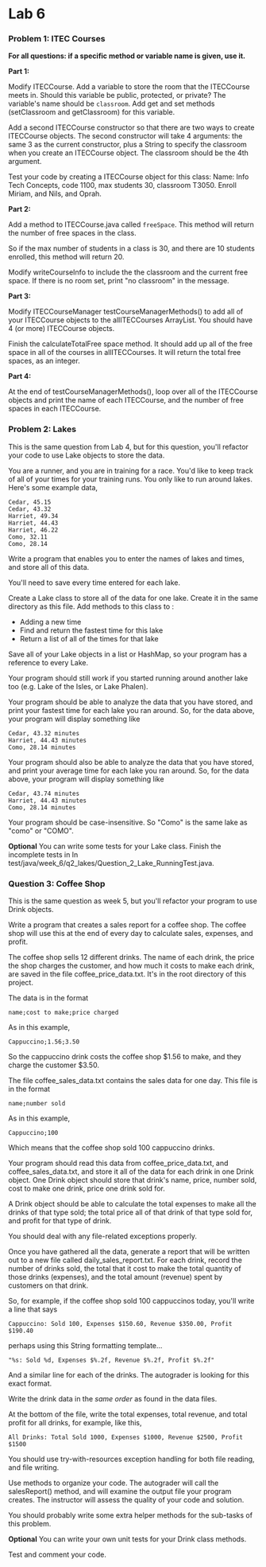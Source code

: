 # Lab 6

### Problem 1: ITEC Courses
 
 **For all questions: if a specific method or variable name is given, use it.**
 
 **Part 1:**
 
 Modify ITECCourse. Add a variable to store the room that the ITECCourse meets in.
 Should this variable be public, protected, or private?
 The variable's name should be `classroom`.
 Add get and set methods (setClassroom and getClassroom) for this variable.
 
 Add a second ITECCourse constructor so that there are two ways to create ITECCourse objects.
 The second constructor will take 4 arguments: the same 3 as the current constructor, plus a String
 to specify the classroom when you create an ITECCourse object. The classroom should be the 4th argument.
 
 Test your code by creating a ITECCourse object for this class:
 Name: Info Tech Concepts, code 1100, max students 30, classroom T3050.
 Enroll Miriam, and Nils, and Oprah.
 
 
 **Part 2:**
 
 Add a method to ITECCourse.java called `freeSpace`. This method will return the number of free spaces
 in the class.
 
 So if the max number of students in a class is 30, and there are 10 students enrolled,
 this method will return 20.
 
 Modify writeCourseInfo to include the the classroom and the current free space.
 If there is no room set, print "no classroom" in the message.
 
 
 **Part 3:**
 
 Modify ITECCourseManager testCourseManagerMethods() to add all of your ITECCourse objects to the
 allITECCourses ArrayList. You should have 4 (or more) ITECCourse objects.
 
 Finish the calculateTotalFree space method. It should add up all of the free space in all of the courses
 in allITECCourses. It will return the total free spaces, as an integer.
 
 
 **Part 4:**
 
 At the end of testCourseManagerMethods(), loop over all of the ITECCourse objects and
 print the name of each ITECCourse, and the number of free spaces in each ITECCourse.
 


### Problem 2: Lakes

 This is the same question from Lab 4, but for this question, you'll refactor your code to
 use Lake objects to store the data.
 
 You are a runner, and you are in training for a race. You'd like to keep track of all of your
 times for your training runs. You only like to run around lakes. Here's some example data,
 
 
 ```
 Cedar, 45.15
 Cedar, 43.32
 Harriet, 49.34
 Harriet, 44.43
 Harriet, 46.22
 Como, 32.11
 Como, 28.14
 ```
 
 
 Write a program that enables you to enter the names of lakes and times, and store all of this
 data.
 
 You'll need to save every time entered for each lake.
 
 Create a Lake class to store all of the data for one lake. Create it in the same directory as this file.
 Add methods to this class to :
 
  - Adding a new time
  - Find and return the fastest time for this lake
  - Return a list of all of the times for that lake
 
 Save all of your Lake objects in a list or HashMap, so your program has a reference to every Lake.
 
 Your program should still work if you started running around another lake too (e.g. Lake of the Isles, or Lake Phalen).
 
 Your program should be able to analyze the data that you have stored, and print your fastest
 time for each lake you ran around. So, for the data above, your program will display something like
 
 ```
 Cedar, 43.32 minutes
 Harriet, 44.43 minutes
 Como, 28.14 minutes
 ```
 
 
  Your program should also be able to analyze the data that you have stored, and print your average
  time for each lake you ran around. So, for the data above, your program will display something like
  
  
  ```
  Cedar, 43.74 minutes
  Harriet, 44.43 minutes
  Como, 28.14 minutes
  ```
  
 Your program should be case-insensitive. So "Como" is the same lake as "como" or "COMO".
 
 
 **Optional** You can write some tests for your Lake class. Finish the incomplete tests in
 In test/java/week_6/q2_lakes/Question_2_Lake_RunningTest.java. 
 


### Question 3: Coffee Shop

 This is the same question as week 5, but you'll refactor your program to
 use Drink objects.
 
 Write a program that creates a sales report for a coffee shop.
 The coffee shop will use this at the end of every day to calculate sales, expenses, and profit.
 
 The coffee shop sells 12 different drinks. The name of each drink, the price the shop
 charges the customer, and how much it costs to make each drink, are saved in the file
 coffee_price_data.txt. It's in the root directory of this project.
 
 The data is in the format
 
 `
 name;cost to make;price charged
 `
 
 As in this example,
 
 `
 Cappuccino;1.56;3.50
 `
 
 So the cappuccino drink costs the coffee shop $1.56 to make, and they charge the customer $3.50.
 
 The file coffee_sales_data.txt contains the sales data for one day. This file is in the format
 
 `
 name;number sold
 `
 
 As in this example,
 
 `
 Cappuccino;100
 `
 
 Which means that the coffee shop sold 100 cappuccino drinks.
 
 Your program should read this data from coffee_price_data.txt, and coffee_sales_data.txt, and
 store it all of the data for each drink in one Drink object. One Drink object
 should store that drink's name, price, number sold, cost to make one drink, price one drink sold for.
 
 A Drink object should be able to calculate the total expenses to make all the drinks of that type sold;
 the total price all of that drink of that type sold for, and profit for that type of drink.
 
 You should deal with any file-related exceptions properly.
 
 Once you have gathered all the data, generate a report that will be written out to a new file called
 daily_sales_report.txt. For each drink, record the number of drinks sold, the total that it cost to
 make the total quantity of those drinks (expenses), and the total amount (revenue) spent by
 customers on that drink.
 
 So, for example, if the coffee shop sold 100 cappuccinos today, you'll write a line that says
 
 `
 Cappuccino: Sold 100, Expenses $150.60, Revenue $350.00, Profit $190.40
 `
 
 perhaps using this String formatting template...
 
 `
 "%s: Sold %d, Expenses $%.2f, Revenue $%.2f, Profit $%.2f"
 `
 
 
 And a similar line for each of the drinks. The autograder is looking for this exact format.
 
 Write the drink data in the *same order* as found in the data files. 

 At the bottom of the file, write the total expenses, total revenue, and total profit for all drinks,
 for example, like this,
 
 `
 All Drinks: Total Sold 1000, Expenses $1000, Revenue $2500, Profit $1500
 `
 
 You should use try-with-resources exception handling for both file reading, and file writing.
 
 Use methods to organize your code. The autograder will call the salesReport() method, and will examine
 the output file your program creates.   The instructor will assess the quality of your code and solution.
 
 You should probably write some extra helper methods for the sub-tasks of this problem.
 
 **Optional** You can write your own unit tests for your Drink class methods.
 
 Test and comment your code.
 
